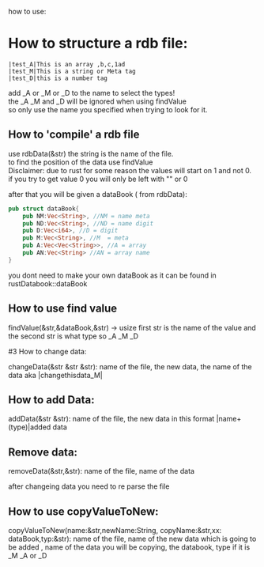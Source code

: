 how to use:  

# How to structure a rdb file: 

```
|test_A|This is an array ,b,c,1ad  
|test_M|This is a string or Meta tag   
|test_D|this is a number tag  
```
add _A or _M or _D to the name to select the types!  
the _A _M and _D will be ignored when using findValue  
so only use the name you specified when trying to look for it.  

## How to 'compile' a rdb file  

use rdbData(&str) the string is the name of the file.  
to find the position of the data use findValue  
Disclaimer: due to rust for some reason the values will start on 1 and not 0.  
if you try to get value 0 you will only be left with "" or 0  
  
after that you will be given a dataBook ( from rdbData):  
```rust
pub struct dataBook{  
    pub NM:Vec<String>, //NM = name meta  
    pub ND:Vec<String>, //ND = name digit  
    pub D:Vec<i64>, //D = digit  
    pub M:Vec<String>, //M  = meta  
    pub A:Vec<Vec<String>>, //A = array  
    pub AN:Vec<String> //AN = array name  
}
```
you dont need to make your own dataBook as it can be found in rustDatabook::dataBook  
  
## How to use find value  

 findValue(&str,&dataBook,&str) -> usize first str is the name of the value and the second str is what type so _A _M _D  

#3 How to change data:

changeData(&str &str &str): name of the file, the new data, the name of the data aka |changethisdata_M|

## How to add Data:

addData(&str &str): name of the file, the new data in this format |name+(type)|added data

## Remove data:

removeData(&str,&str): name of the file, name of the data

after changeing  data you need to re parse the file
  
## How to use copyValueToNew: 

copyValueToNew(name:&str,newName:String, copyName:&str,xx: dataBook,typ:&str): name of the file, name of the new data which is going to be added  , name of the data you will be copying, the databook, type if it is _M _A or _D  
